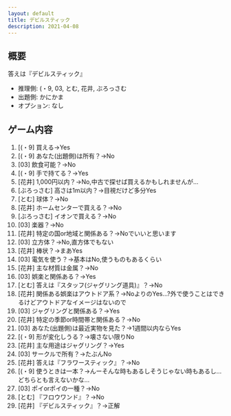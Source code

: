 ```yaml
---
layout: default
title: デビルスティック
description: 2021-04-08
---
```


## 概要

答えは『デビルスティック』

- 推理側: (・9, 03, とむ, 花井, ぶろっさむ
- 出題側: かにかま
- オプション: なし

## ゲーム内容

1. \[(・9\] 買える→Yes
2. \[(・9\] あなた(出題側)は所有？→No
3. \[03\] 飲食可能？→No
4. \[(・9\] 手で持てる？→Yes
5. \[花井\] 1,000円以内？→No,中古で探せば買えるかもしれませんが…
6. \[ぶろっさむ\] 高さは1m以内？→目視だけど多分Yes
7. \[とむ\] 球体？→No
8. \[花井\] ホームセンターで買える？→No
9. \[ぶろっさむ\] イオンで買える？→No
10. \[03\] 楽器？→No
11. \[花井\] 特定の国or地域と関係ある？→Noでいいと思います
12. \[03\] 立方体？→No,直方体でもない
13. \[花井\] 棒状？→まあYes
14. \[03\] 電気を使う？→基本はNo,使うものもあるくらい
15. \[花井\] 主な材質は金属？→No
16. \[03\] 娯楽と関係ある？→Yes
17. \[とむ\] 答えは『スタッフ(ジャグリング道具)』？→No
18. \[花井\] 関係ある娯楽はアウトドア系？→NoよりのYes…?外で使うことはできるけどアウトドアなイメージはないので
19. \[03\] ジャグリングと関係ある？→Yes
20. \[花井\] 特定の季節or時間帯と関係ある？→No
21. \[03\] あなた(出題側)は最近実物を見た？→1週間以内ならYes
22. \[(・9\] 形が変化しうる？→壊さない限りNo
23. \[花井\] 主な用途はジャグリング？→Yes
24. \[03\] サークルで所有？→たぶんNo
25. \[花井\] 答えは『フラワースティック』？→No
26. \[(・9\] 使うときは一本？→んーそんな時もあるしそうじゃない時もあるし…どちらとも言えないかな…
27. \[03\] ポイorポイの一種？→No
28. \[とむ\] 『フロウワンド』？→No
29. \[花井\] 『デビルスティック』？→正解
